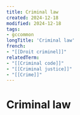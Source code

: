 ```yaml
---
title: Criminal law
created: 2024-12-18
modified: 2024-12-18
tags:
- gccommon
longTitle: 'Criminal law'
french:
- "[[Droit criminel]]"
relatedTerm:
- "[[Criminal code]]"
- "[[Criminal justice]]"
- "[[Crime]]"
---
```

# Criminal law
